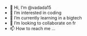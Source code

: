 - 👋 Hi, I’m @vadada15
- 👀 I’m interested in coding
- 🌱 I’m currently learning in a bigtech
- 💞️ I’m looking to collaborate on fr
- 📫 How to reach me ...

<!---
vadada15/vadada15 is a ✨ special ✨ repository because its `README.md` (this file) appears on your GitHub profile.
You can click the Preview link to take a look at your changes.
--->
